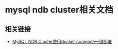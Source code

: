 
# mysql ndb cluster相关文档

## 相关链接

- [MySQL NDB Cluster使用docker compose一键部署](https://blog.csdn.net/User287/article/details/130110900)
  
